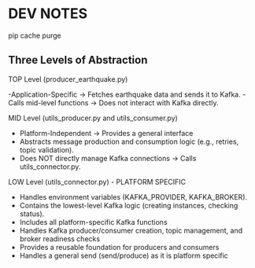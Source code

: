 # DEV NOTES

pip cache purge

## Three Levels of Abstraction

TOP Level (producer_earthquake.py)

-Application-Specific → Fetches earthquake data and sends it to Kafka.
-Calls mid-level functions → Does not interact with Kafka directly.

MID Level (utils_producer.py and utils_consumer.py)

- Platform-Independent → Provides a general interface 
- Abstracts message production and consumption logic (e.g., retries, topic validation).
- Does NOT directly manage Kafka connections → Calls utils_connector.py.

LOW Level (utils_connector.py) - PLATFORM SPECIFIC

- Handles environment variables (KAFKA_PROVIDER, KAFKA_BROKER).
- Contains the lowest-level Kafka logic (creating instances, checking status).
- Includes all platform-specific Kafka functions
- Handles Kafka producer/consumer creation, topic management, and broker readiness checks
- Provides a reusable foundation for producers and consumers
- Handles a general send (send/produce) as it is platform specific
